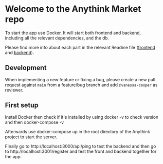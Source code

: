 # Welcome to the Anythink Market repo

To start the app use Docker. It will start both frontend and backend, including all the relevant dependencies, and the db.

Please find more info about each part in the relevant Readme file ([frontend](frontend/readme.md) and [backend](backend/README.md)).

## Development

When implementing a new feature or fixing a bug, please create a new pull request against `main` from a feature/bug branch and add `@vanessa-cooper` as reviewer.

## First setup

Install Docker then check if it's installed by using docker -v to check version and then docker-compose -v 

Afterwards use docker-compose up in the root directory of the Anythink project to start the server.

Finally go to http://localhost:3000/api/ping to test the backend and then go to http://localhost:3001/register and test the front and backend together for the app.


